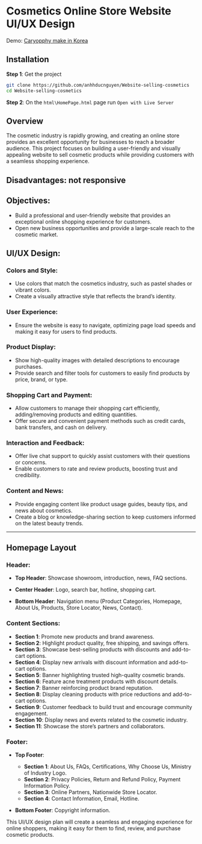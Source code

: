 # Cosmetics Online Store Website UI/UX Design

Demo: [Caryopphy make in Korea](https://anhhducnguyen.github.io/Website-selling-cosmetics/websiteSellingCosmetics/html/HomePage.html)

## Installation

**Step 1**: Get the project

```bash
git clone https://github.com/anhhducnguyen/Website-selling-cosmetics
cd Website-selling-cosmetics
```

**Step 2**: On the `html\HomePage.html` page run `Open with Live Server`

## Overview
The cosmetic industry is rapidly growing, and creating an online store provides an excellent opportunity for businesses to reach a broader audience. This project focuses on building a user-friendly and visually appealing website to sell cosmetic products while providing customers with a seamless shopping experience.

## Disadvantages: not responsive

## Objectives:
- Build a professional and user-friendly website that provides an exceptional online shopping experience for customers.
- Open new business opportunities and provide a large-scale reach to the cosmetic market.

## UI/UX Design:

### Colors and Style:
- Use colors that match the cosmetics industry, such as pastel shades or vibrant colors.
- Create a visually attractive style that reflects the brand’s identity.

### User Experience:
- Ensure the website is easy to navigate, optimizing page load speeds and making it easy for users to find products.

### Product Display:
- Show high-quality images with detailed descriptions to encourage purchases.
- Provide search and filter tools for customers to easily find products by price, brand, or type.

### Shopping Cart and Payment:
- Allow customers to manage their shopping cart efficiently, adding/removing products and editing quantities.
- Offer secure and convenient payment methods such as credit cards, bank transfers, and cash on delivery.

### Interaction and Feedback:
- Offer live chat support to quickly assist customers with their questions or concerns.
- Enable customers to rate and review products, boosting trust and credibility.

### Content and News:
- Provide engaging content like product usage guides, beauty tips, and news about cosmetics.
- Create a blog or knowledge-sharing section to keep customers informed on the latest beauty trends.

---

## Homepage Layout

### Header:

- **Top Header**: Showcase showroom, introduction, news, FAQ sections.

- **Center Header**: Logo, search bar, hotline, shopping cart.

- **Bottom Header**: Navigation menu (Product Categories, Homepage, About Us, Products, Store Locator, News, Contact).

### Content Sections:

- **Section 1**: Promote new products and brand awareness.
- **Section 2**: Highlight product quality, free shipping, and savings offers.
- **Section 3**: Showcase best-selling products with discounts and add-to-cart options.
- **Section 4**: Display new arrivals with discount information and add-to-cart options.
- **Section 5**: Banner highlighting trusted high-quality cosmetic brands.
- **Section 6**: Feature acne treatment products with discount details.
- **Section 7**: Banner reinforcing product brand reputation.
- **Section 8**: Display cleaning products with price reductions and add-to-cart options.
- **Section 9**: Customer feedback to build trust and encourage community engagement.
- **Section 10**: Display news and events related to the cosmetic industry.
- **Section 11**: Showcase the store’s partners and collaborators.

### Footer:

- **Top Footer**: 

   - **Section 1**: About Us, FAQs, Certifications, Why Choose Us, Ministry of Industry Logo.
   - **Section 2**: Privacy Policies, Return and Refund Policy, Payment Information Policy.
   - **Section 3**: Online Partners, Nationwide Store Locator.
   - **Section 4**: Contact Information, Email, Hotline.

- **Bottom Footer**: Copyright information.

This UI/UX design plan will create a seamless and engaging experience for online shoppers, making it easy for them to find, review, and purchase cosmetic products.
